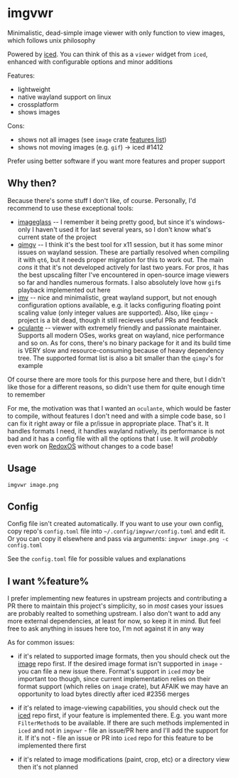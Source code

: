 # imgvwr

Minimalistic, dead-simple image viewer with only function to view images, which follows unix philosophy

Powered by [iced](https://github.com/iced-rs/iced). You can think of this as a `viewer` widget from `iced`, enhanced with configurable options and minor additions

Features:

- lightweight
- native wayland support on linux
- crossplatform
- shows images

Cons:

- shows not all images (see `image` crate [features list](https://docs.rs/crate/image/latest/features))
- shows not moving images (e.g. `gif`) -> iced #1412

Prefer using better software if you want more features and proper support

## Why then?

Because there's some stuff I don't like, of course. Personally, I'd recommend to use these exceptional tools:

- [imageglass](https://github.com/d2phap/ImageGlass) -- I remember it being pretty good, but since it's windows-only I haven't used it for last several years, so I don't know what's current state of the project
- [qimgv](https://github.com/easymodo/qimgv) -- I think it's the best tool for x11 session, but it has some minor issues on wayland session. These are partially resolved when compiling it with `qt6`, but it needs proper migration for this to work out. The main *cons* it that it's not developed actively for last two years. For pros, it has the best upscaling filter I've encountered in open-source image viewers so far and handles numerous formats. I also absolutely love how `gif`s playback implemented out here
- [imv](https://sr.ht/~exec64/imv) -- nice and minimalistic, great wayland support, but not enough configuration options available, e.g. it lacks configuring floating point scaling value (only integer values are supported). Also, like `qimgv` -  project is a bit dead, though it still recieves useful PRs and feedback
- [oculante](https://github.com/woelper/oculante) -- viewer with extremely friendly and passionate maintainer. Supports all modern OSes, works great on wayland, nice performance and so on. As for cons, there's no binary package for it and its build time is VERY slow and resource-consuming because of heavy dependency tree. The supported format list is also a bit smaller than the `qimgv`'s for example

Of course there are more tools for this purpose here and there, but I didn't like those for a different reasons, so didn't use them for quite enough time to remember

For me, the motivation was that I wanted an `oculante`, which would be faster to compile, without features I don't need and with a simple code base, so I can fix it right away or file a pr/issue in appropriate place. That's it. It handles formats I need, it handles wayland natively, its performance is not bad and it has a config file with all the options that I use. It will *probably* even work on [RedoxOS](https://gitlab.redox-os.org/redox-os/redox/) without changes to a code base!

## Usage

`imgvwr image.png`

## Config

Config file isn't created automatically. If you want to use your own config, copy repo's `config.toml` file into `~/.config/imgvwr/config.toml` and edit it. Or you can copy it elsewhere and pass via arguments: `imgvwr image.png -c config.toml`

See the `config.toml` file for possible values and explanations

## I want %feature%

I prefer implementing new features in upstream projects and contributing a PR there to maintain this project's simplicity, so in *most* cases your issues are probably realted to something upstream. I also don't want to add any more external dependencies, at least for now, so keep it in mind. But feel free to ask anything in issues here too, I'm not against it in any way

As for common issues:

- if it's related to supported image formats, then you should check out the [image](https://github.com/image-rs/image) repo first. If the desired image format isn't supported in `image` - you can file a new issue there. Format's support in `iced` *may* be important too though, since current implementation relies on their format support (which relies on `image` crate), but AFAIK we may have an opportunity to load bytes directly after iced #2356 merges

- if it's related to image-viewing capabilities, you should check out the [iced](https://github.com/iced-rs/iced) repo first, if your feature is implemented there. E.g. you want more `FilterMethod`s to be available. If there are such methods implemented in `iced` and not in `imgvwr` - file an issue/PR here and I'll add the support for it. If it's not - file an issue or PR into `iced` repo for this feature to be implemented there first

- if it's related to image modifications (paint, crop, etc) or a directory view then it's not planned
